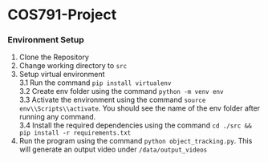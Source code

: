 # COS791-Project

### Environment Setup
1. Clone the Repository
2. Change working directory to `src`
3. Setup virtual environment </br>
    3.1 Run the command `pip install virtualenv` </br>
    3.2 Create env folder using the command `python -m venv env` </br>
    3.3 Activate the environment using the command `source env\\Scripts\\activate`. You should see the name of the env folder after running any command. </br>
    3.4 Install the required dependencies using the command `cd ./src && pip install -r requirements.txt`
4. Run the program using the command `python object_tracking.py`. This will generate an output video under `/data/output_videos`

